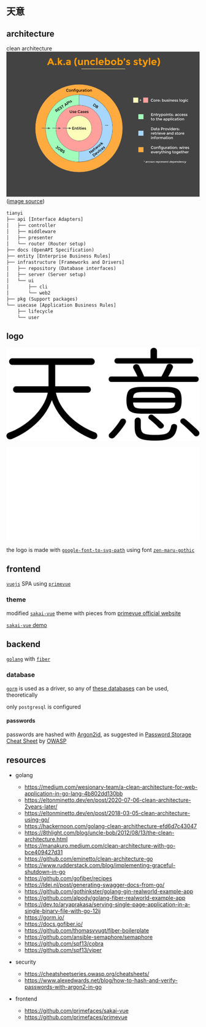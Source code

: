 # `天意`

## architecture

clean architecture
![image](./docs/images/clean-architecture-diagram.png)
([image source](https://github.com/mattia-battiston/clean-architecture-example))

```
tianyi
├── api [Interface Adapters]
│   ├── controller
│   ├── middleware
│   ├── presenter
│   └── router (Router setup)
├── docs (OpenAPI Specification)
├── entity [Enterprise Business Rules]
├── infrastructure [Frameworks and Drivers]
│   ├── repository (Database interfaces)
│   ├── server (Server setup)
│   └── ui
│       ├── cli
│       └── web2
├── pkg (Support packages)
└── usecase [Application Business Rules]
    ├── lifecycle
    └── user
```

## logo

![black logo](./infrastructure/ui/web2/public/images/logo-dark.svg)

![white logo](./infrastructure/ui/web2/public/images/logo-white.svg)

the logo is made with [`google-font-to-svg-path`](https://danmarshall.github.io/google-font-to-svg-path/)
using font
[`zen-maru-gothic`](https://fonts.adobe.com/fonts/zen-maru-gothic#licensing-section)

## frontend

[`vuejs`](https://vuejs.org/) SPA using
[`primevue`](https://www.primefaces.org/primevue/)

### theme

modified [`sakai-vue`](https://github.com/primefaces/sakai-vue) theme
with pieces from
[primevue official website](https://github.com/primefaces/primevue)

[`sakai-vue` demo](https://www.primefaces.org/sakai-vue/)

## backend

[`golang`](https://go.dev/) with
[`fiber`](https://docs.gofiber.io/)

### database

[`gorm`](https://gorm.io/) is used as a driver, so any of
[these databases](https://gorm.io/docs/connecting_to_the_database.html)
can be used, theoretically

only `postgresql` is configured

#### passwords

passwords are hashed with [Argon2id](https://cheatsheetseries.owasp.org/cheatsheets/Password_Storage_Cheat_Sheet.html#argon2id),
as suggested in
[Password Storage Cheat Sheet](https://cheatsheetseries.owasp.org/cheatsheets/Password_Storage_Cheat_Sheet.html)
by [OWASP](https://owasp.org/)

## resources

- golang

  - https://medium.com/wesionary-team/a-clean-architecture-for-web-application-in-go-lang-4b802dd130bb
  - https://eltonminetto.dev/en/post/2020-07-06-clean-architecture-2years-later/
  - https://eltonminetto.dev/en/post/2018-03-05-clean-architecture-using-go/
  - https://hackernoon.com/golang-clean-archithecture-efd6d7c43047
  - https://8thlight.com/blog/uncle-bob/2012/08/13/the-clean-architecture.html
  - https://manakuro.medium.com/clean-architecture-with-go-bce409427d31
  - https://github.com/eminetto/clean-architecture-go
  - https://www.rudderstack.com/blog/implementing-graceful-shutdown-in-go
  - https://github.com/gofiber/recipes
  - https://ldej.nl/post/generating-swagger-docs-from-go/
  - https://github.com/gothinkster/golang-gin-realworld-example-app
  - https://github.com/alpody/golang-fiber-realworld-example-app
  - https://dev.to/aryaprakasa/serving-single-page-application-in-a-single-binary-file-with-go-12ij
  - https://gorm.io/
  - https://docs.gofiber.io/
  - https://github.com/thomasvvugt/fiber-boilerplate
  - https://github.com/ansible-semaphore/semaphore
  - https://github.com/spf13/cobra
  - https://github.com/spf13/viper

- security

  - https://cheatsheetseries.owasp.org/cheatsheets/
  - https://www.alexedwards.net/blog/how-to-hash-and-verify-passwords-with-argon2-in-go

- frontend

  - https://github.com/primefaces/sakai-vue
  - https://github.com/primefaces/primevue
